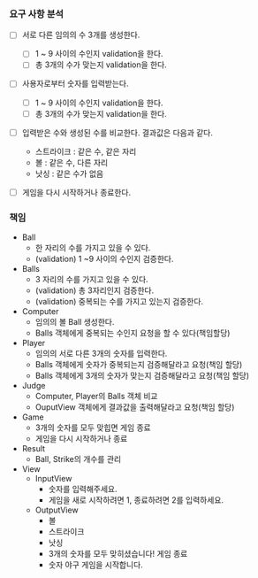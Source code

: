 ### 요구 사항 분석
- [ ] 서로 다른 임의의 수 3개를 생성한다.
    - [ ] 1 ~ 9 사이의 수인지 validation을 한다.
    - [ ] 총 3개의 수가 맞는지 validation을 한다.
- [ ] 사용자로부터 숫자를 입력받는다.
  - [ ] 1 ~ 9 사이의 수인지 validation을 한다.
  - [ ] 총 3개의 수가 맞는지 validation을 한다.
- [ ] 입력받은 수와 생성된 수를 비교한다. 결과값은 다음과 같다.
    * 스트라이크 : 같은 수, 같은 자리
    * 볼 : 같은 수, 다른 자리
    * 낫싱 : 같은 수가 없음
- [ ] 게임을 다시 시작하거나 종료한다.


### 책임
* Ball
    * 한 자리의 수를 가지고 있을 수 있다.
    * (validation) 1 ~9 사이의 수인지 검증한다.
* Balls
    * 3 자리의 수를 가지고 있을 수 있다.
    * (validation) 총 3자리인지 검증한다.
    * (validation) 중복되는 수를 가지고 있는지 검증한다.
* Computer
    * 임의의 볼 Ball 생성한다.
    * Balls 객체에게 중복되는 수인지 요청을 할 수 있다(책임할당)
* Player
    * 임의의 서로 다른 3개의 숫자를 입력한다.
    * Balls 객체에게 숫자가 중복되는지 검증해달라고 요청(책임 할당)
    * Balls 객체에게 3개의 숫자가 맞는지 검증해달라고 요청(책임 할당)
* Judge
    * Computer, Player의 Balls 객체 비교
    * OuputView 객체에게 결과값을 출력해달라고 요청(책임 할당)
* Game
    * 3개의 숫자를 모두 맞힙면 게임 종료
    * 게임을 다시 시작하거나 종료
* Result
  * Ball, Strike의 개수를 관리
* View
    * InputView
        * 숫자를 입력해주세요.
        * 게임을 새로 시작하려면 1, 종료하려면 2를 입력하세요.
    * OutputView
        * 볼
        * 스트라이크
        * 낫싱
        * 3개의 숫자를 모두 맞히셨습니다! 게임 종료
        * 숫자 야구 게임을 시작합니다.
